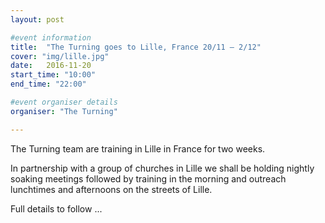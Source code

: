 ```yaml
---
layout: post

#event information
title:  "The Turning goes to Lille, France 20/11 – 2/12"
cover: "img/lille.jpg"
date:   2016-11-20
start_time: "10:00"
end_time: "22:00"

#event organiser details
organiser: "The Turning"

---
```


The Turning team are training in Lille in France for two weeks.

In partnership with a group of churches in Lille we shall be holding nightly soaking meetings followed by training in the morning and outreach lunchtimes and afternoons on the streets of Lille.

Full details to follow ...
